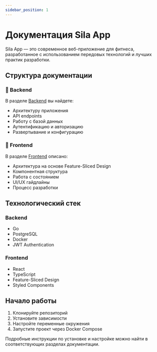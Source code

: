 ```yaml
---
sidebar_position: 1
---
```


# Документация Sila App

Sila App — это современное веб-приложение для фитнеса, разработанное с использованием передовых технологий и лучших практик разработки.

## Структура документации

### 🔧 Backend

В разделе [Backend](backend/intro) вы найдете:
- Архитектуру приложения
- API endpoints
- Работу с базой данных
- Аутентификацию и авторизацию
- Развертывание и конфигурацию

### 🎨 Frontend

В разделе [Frontend](frontend/intro) описано:
- Архитектура на основе Feature-Sliced Design
- Компонентная структура
- Работа с состоянием
- UI/UX гайдлайны
- Процесс разработки

## Технологический стек

### Backend
- Go
- PostgreSQL
- Docker
- JWT Authentication

### Frontend
- React
- TypeScript
- Feature-Sliced Design
- Styled Components

## Начало работы

1. Клонируйте репозиторий
2. Установите зависимости
3. Настройте переменные окружения
4. Запустите проект через Docker Compose

Подробные инструкции по установке и настройке можно найти в соответствующих разделах документации.
